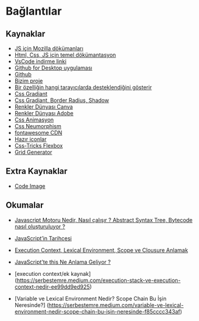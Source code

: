 # Bağlantılar

## Kaynaklar

- [JS için Mozilla dökümanları](https://developer.mozilla.org/en-US/)
- [Html, Css, JS için temel dökümantasyon](https://www.w3schools.com)
- [VsCode indirme linki](https://code.visualstudio.com/)
- [Github for Desktop uygulaması](https://desktop.github.com/)
- [Github](https://github.com)
- [Bizim proje](https://github.com/waroi/TurkcellFrontend2023)
- [Bir özelliğin hangi tarayıcılarda desteklendiğini gösterir](https://caniuse.com/)
- [Css Gradiant](https://csshero.org/mesher/)
- [Css Gradiant, Border Radius, Shadow](https://www.cssmatic.com)
- [Renkler Dünyası Canva](https://www.canva.com/colors/)
- [Renkler Dünyası Adobe](https://color.adobe.com/tr/create)
- [Css Animasyon](https://cubic-bezier.com/#.17,.67,.83,.67)
- [Css Neumorphism](https://neumorphism.io/#e0e0e0)
- [fontawesome CDN](https://cdnjs.com/libraries/font-awesome)
- [Hazır iconlar](https://fontawesome.com/icons)
- [Css-Tricks Flexbox](https://css-tricks.com/snippets/css/a-guide-to-flexbox/)
- [Grid Generator](https://cssgrid-generator.netlify.app/)

## Extra Kaynaklar

- [Code Image](https://app.codeimage.dev/)

## Okumalar

- [Javascript Motoru Nedir, Nasıl çalışır ? Abstract Syntax Tree, Bytecode nasıl oluşturuluyor ?](https://medium.com/mol42/derinlemesine-javascript-javascript-motoru-nedir-nas%C4%B1l-%C3%A7al%C4%B1%C5%9F%C4%B1r-c129b49f089c)
- [JavaScript’in Tarihçesi](https://medium.com/frontend-development-with-js/javascriptin-tarih%C3%A7esi-1789284fc09c)
- [Execution Context, Lexical Environment, Scope ve Clousure Anlamak](https://medium.com/frontend-development-with-js/execution-context-lexical-environment-scope-ve-clousure-anlamak-407d1dba185c)
- [JavaScript’te this Ne Anlama Geliyor ?](https://medium.com/frontend-development-with-js/javascript-this-ne-anlama-geliyor-77d548e969ae)

- [execution context/ek kaynak]
(https://serbestemre.medium.com/execution-stack-ve-execution-context-nedir-ee99dd9ed925)
- [Variable ve Lexical Environment Nedir? Scope Chain Bu İşin Neresinde?]
(https://serbestemre.medium.com/variable-ve-lexical-environment-nedir-scope-chain-bu-i̇şin-neresinde-f85cccc343af)